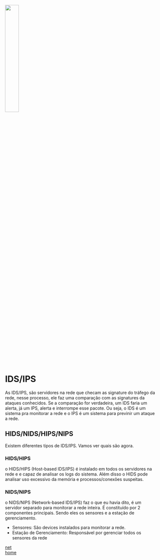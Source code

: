 <img width="30%" src="https://i.imgur.com/ULwPfn3.png"></img>

# IDS/IPS
As IDS/IPS, são servidores na rede que checam as signature do tráfego da rede, nesse processo, ele faz uma comparação com as signatures da ataques conhecidos. Se a comparação for verdadeira, um IDS faria um alerta, já um IPS, alerta e interrompe esse pacote. Ou seja, o IDS é um sistema pra monitorar a rede e o IPS é um sistema para previnir um ataque a rede.

## HIDS/NIDS/HIPS/NIPS
Existem diferentes tipos de IDS/IPS. Vamos ver quais são agora.<br>

### HIDS/HIPS
o HIDS/HIPS (Host-based IDS/IPS) é instalado em todos os servidores na rede e e capaz de analisar os logs do sistema. Além disso o HIDS pode analisar uso excessivo da memória e processos/conexões suspeitas.

### NIDS/NIPS
o NIDS/NIPS (Network-based IDS/IPS) faz o que eu havia dito, é um servidor separado para monitorar a rede inteira. É constituído por 2 componentes principais. Sendo eles os sensores e a estação de gerenciamento.<br>

* Sensores: São devices instalados para monitorar a rede.<br>
* Estação de Gerenciamento: Responsável por gerenciar todos os sensores da rede<br>

[net](../README.md)<br>
[home](../../README.md)
